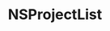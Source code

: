 ﻿---
uid: crmscript_ref_NSProjectList
title: NSProjectList
intellisense: Void.NSProjectList
keywords: NSProjectList
so.topic: reference
---
